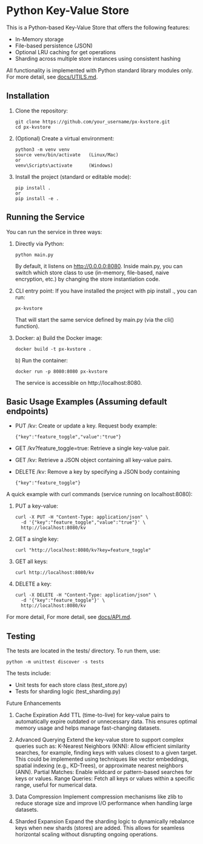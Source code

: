 # Python Key-Value Store

This is a Python-based Key-Value Store that offers the following features:
- In-Memory storage
- File-based persistence (JSON)
- Optional LRU caching for get operations
- Sharding across multiple store instances using consistent hashing

All functionality is implemented with Python standard library modules only.
For more detail, see [docs/UTILS.md](docs/UTILS.md).

## Installation

1. Clone the repository:
   ```
   git clone https://github.com/your_username/px-kvstore.git
   cd px-kvstore
   ```

2. (Optional) Create a virtual environment:
   ```
   python3 -m venv venv
   source venv/bin/activate   (Linux/Mac)
   or
   venv\Scripts\activate      (Windows)
   ```

3. Install the project (standard or editable mode):
   ```
   pip install .
   or
   pip install -e .
   ```

## Running the Service

You can run the service in three ways:

1. Directly via Python:
   ```
   python main.py
   ```
   By default, it listens on http://0.0.0.0:8080.
   Inside main.py, you can switch which store class to use (in-memory, file-based, naive encryption, etc.) by changing the store instantiation code.

2. CLI entry point:
   If you have installed the project with pip install ., you can run:
   ```
   px-kvstore
   ```
   That will start the same service defined by main.py (via the cli() function).

3. Docker:
   a) Build the Docker image:
      ```
      docker build -t px-kvstore .
      ```
   b) Run the container:
      ```
      docker run -p 8080:8080 px-kvstore
      ```
   The service is accessible on http://localhost:8080.

## Basic Usage Examples (Assuming default endpoints)

- PUT /kv:
  Create or update a key. Request body example:
  ```
  {"key":"feature_toggle","value":"true"}
  ```

- GET /kv?feature_toggle=true:
  Retrieve a single key-value pair.

- GET /kv:
  Retrieve a JSON object containing all key-value pairs.

- DELETE /kv:
  Remove a key by specifying a JSON body containing 
  ```
  {"key":"feature_toggle"}
  ```

A quick example with curl commands (service running on localhost:8080):

1. PUT a key-value:
   ```
   curl -X PUT -H "Content-Type: application/json" \
     -d '{"key":"feature_toggle","value":"true"}' \
     http://localhost:8080/kv
   ```

2. GET a single key:
   ```
   curl "http://localhost:8080/kv?key=feature_toggle"
   ```

3. GET all keys:
   ```
   curl http://localhost:8080/kv
   ```

4. DELETE a key:
   ```
   curl -X DELETE -H "Content-Type: application/json" \
     -d '{"key":"feature_toggle"}' \
     http://localhost:8080/kv
   ```

For more detail, For more detail, see [docs/API.md](docs/API.md).

## Testing

The tests are located in the tests/ directory. To run them, use:
   ```
   python -m unittest discover -s tests
   ```

The tests include:
- Unit tests for each store class (test_store.py)
- Tests for sharding logic (test_sharding.py)

Future Enhancements
1. Cache Expiration
Add TTL (time-to-live) for key-value pairs to automatically expire outdated or unnecessary data. This ensures optimal memory usage and helps manage fast-changing datasets.

2. Advanced Querying
Extend the key-value store to support complex queries such as:
K-Nearest Neighbors (KNN): Allow efficient similarity searches, for example, finding keys with values closest to a given target. This could be implemented using techniques like vector embeddings, spatial indexing (e.g., KD-Trees), or approximate nearest neighbors (ANN).
Partial Matches: Enable wildcard or pattern-based searches for keys or values.
Range Queries: Fetch all keys or values within a specific range, useful for numerical data.

3. Data Compression
Implement compression mechanisms like zlib to reduce storage size and improve I/O performance when handling large datasets.

4. Sharded Expansion
Expand the sharding logic to dynamically rebalance keys when new shards (stores) are added. This allows for seamless horizontal scaling without disrupting ongoing operations.
